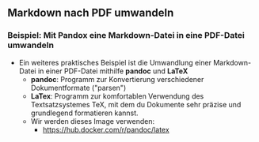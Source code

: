 ## Markdown nach PDF umwandeln

### Beispiel: Mit Pandox eine Markdown-Datei in eine PDF-Datei umwandeln

* Ein weiteres praktisches Beispiel ist die Umwandlung einer Markdown-Datei 
in einer PDF-Datei mithilfe **pandoc** und **LaTeX**
  * **pandoc**: Programm zur Konvertierung verschiedener Dokumentformate ("parsen")
  * **LaTex**: Programm zur komfortablen Verwendung des Textsatzsystemes 
  TeX, mit dem du Dokumente sehr präzise und grundlegend formatieren kannst.
  * Wir werden dieses Image verwenden:
    * https://hub.docker.com/r/pandoc/latex